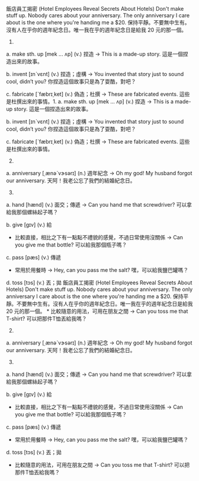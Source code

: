 飯店員工揭密 (Hotel Employees Reveal Secrets About Hotels)
Don't make stuff up. Nobody cares about your anniversary. The only anniversary I care about is the one where you're handing me a $20.
保持平靜。不要無中生有。沒有人在乎你的週年紀念日。唯一我在乎的週年紀念日是給我 20 元的那一個。


1.
a. make sth. up  [mek ... ʌp]  (v.)  捏造
  -> This is a made-up story.
    這是一個捏造出來的故事。

b. invent  [ɪnˋvɛnt]  (v.)  捏造；虛構
  -> You invented that story just to sound cool, didn’t you?
    你捏造這個故事只是為了耍酷，對吧？

c. fabricate  [ˋfæbrɪ͵ket]  (v.)  偽造；杜撰
  -> These are fabricated events.
    這些是杜撰出來的事情。1.
a. make sth. up  [mek ... ʌp]  (v.)  捏造
  -> This is a made-up story.
    這是一個捏造出來的故事。

b. invent  [ɪnˋvɛnt]  (v.)  捏造；虛構
  -> You invented that story just to sound cool, didn’t you?
    你捏造這個故事只是為了耍酷，對吧？

c. fabricate  [ˋfæbrɪ͵ket]  (v.)  偽造；杜撰
  -> These are fabricated events.
    這些是杜撰出來的事情。

2.
a. anniversary  [͵ænəˋvɝsərɪ]  (n.)  週年紀念
  -> Oh my god! My husband forgot our anniversary.
    天阿！我老公忘了我們的結婚紀念日。

3.
a. hand  [hænd]  (v.)  面交；傳遞
  -> Can you hand me that screwdriver?
    可以拿給我那個螺絲起子嗎？

b. give  [gɪv]  (v.)  給
  * 比較直接，相比之下有一點點不禮貌的感覺，不過日常使用沒關係
  -> Can you give me that bottle?
    可以給我那個瓶子嗎？

c. pass  [pæs]  (v.)  傳遞
  * 常用於用餐時
  -> Hey, can you pass me the salt?
    嘿，可以給我鹽巴罐嗎？

d. toss  [tɔs]  (v.)  丟；拋
飯店員工揭密 (Hotel Employees Reveal Secrets About Hotels)
Don't make stuff up. Nobody cares about your anniversary. The only anniversary I care about is the one where you're handing me a $20.
保持平靜。不要無中生有。沒有人在乎你的週年紀念日。唯一我在乎的週年紀念日是給我 20 元的那一個。  * 比較隨意的用法，可用在朋友之間
  -> Can you toss me that T-shirt?
    可以把那件T恤丟給我嗎？


2.
a. anniversary  [͵ænəˋvɝsərɪ]  (n.)  週年紀念
  -> Oh my god! My husband forgot our anniversary.
    天阿！我老公忘了我們的結婚紀念日。

3.
a. hand  [hænd]  (v.)  面交；傳遞
  -> Can you hand me that screwdriver?
    可以拿給我那個螺絲起子嗎？

b. give  [gɪv]  (v.)  給
  * 比較直接，相比之下有一點點不禮貌的感覺，不過日常使用沒關係
  -> Can you give me that bottle?
    可以給我那個瓶子嗎？

c. pass  [pæs]  (v.)  傳遞
  * 常用於用餐時
  -> Hey, can you pass me the salt?
    嘿，可以給我鹽巴罐嗎？

d. toss  [tɔs]  (v.)  丟；拋
  * 比較隨意的用法，可用在朋友之間
  -> Can you toss me that T-shirt?
    可以把那件T恤丟給我嗎？
